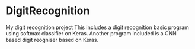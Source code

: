 # DigitRecognition
My digit recognition project
This includes a digit recognition basic program using softmax classifier on Keras.
Another program included is a CNN based digit reogniser based on Keras.
